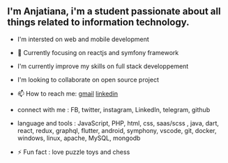 [](/gliphy-3.gif)

## I'm Anjatiana, i'm a student passionate about all things related to information technology.

- I'm intersted on web and mobile development
- 🔭 Currently focusing on reactjs and symfony framework
- I'm currently improve my skills on full stack developpement
- I'm looking to collaborate on open source project

- 📫 How to reach me: [gmail](https://mailto:ramarajaona.ramar@gmail.com) [linkedin](https://Linkedin.com/)
- connect with me : FB, twitter, instagram, LinkedIn, telegram, github
- language and tools : JavaScript, PHP, html, css, saas/scss , java, dart, react, redux, graphql, flutter, android, symphony, vscode, git, docker, windows, linux, apache, MySQL, mongodb
- ⚡ Fun fact : love puzzle toys and chess
